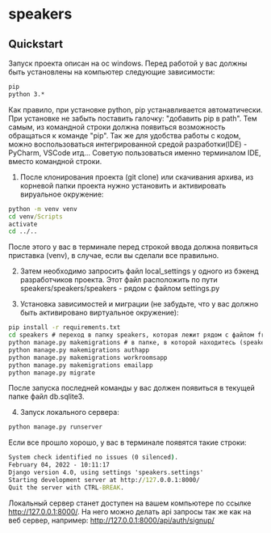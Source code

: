 # speakers

## Quickstart
Запуск проекта описан на ос windows. Перед работой у вас должны быть установлены на компьютер следующие зависимости: 
```cmd
pip
python 3.*
```
Как правило, при установке python, pip устанавливается автоматически. При установке не забыть поставить галочку: "добавить pip в path". Тем самым, из командной строки должна появиться возможность обращаться к команде "pip". Так же для удобства работы с кодом, можно воспользоваться интегрированной средой разработки(IDE) - PyCharm, VSCode итд... Советую пользоваться именно терминалом IDE, вместо командной строки.

1. После клонирования проекта (git clone) или скачивания архива, из корневой папки проекта нужно установить и активировать вируальное окружение:
```cmd
python -m venv venv
cd venv/Scripts
activate
cd ../..
```
После этого у вас в терминале перед строкой ввода должна появиться приставка (venv), в случае, если вы сделали все правильно.

2. Затем необходимо запросить файл local_settings у одного из бэкенд разработчиков проекта. Этот файл расположить по пути speakers/speakers/speakers - рядом с файлом settings.py

3. Установка зависимостей и миграции (не забудьте, что у вас должно быть активировано виртуальное окружение):
```cmd
pip install -r requirements.txt
cd speakers # переход в папку speakers, которая лежит рядом с файлом frontend.
python manage.py makemigrations # в папке, в которой находитесь (speakers), должен лежать файл manage.py, чтобы данная команда запустилась успешно.
python manage.py makemigrations authapp
python manage.py makemigrations workroomsapp
python manage.py makemigrations emailapp
python manage.py migrate
```
После запуска последней команды у вас должен появиться в текущей папке файл db.sqlite3.

4. Запуск локального сервера:
```cmd
python manage.py runserver
```
Если все прошло хорошо, у вас в терминале появятся такие строки:
```cmd
System check identified no issues (0 silenced).
February 04, 2022 - 10:11:17
Django version 4.0, using settings 'speakers.settings'
Starting development server at http://127.0.0.1:8000/
Quit the server with CTRL-BREAK.
```
Локальный сервер станет доступен на вашем компьютере по ссылке http://127.0.0.1:8000/. На него можно делать api запросы так же как на веб сервер, например: http://127.0.0.1:8000/api/auth/signup/
